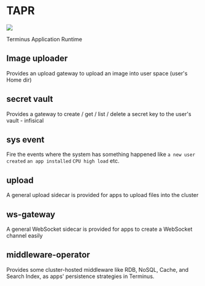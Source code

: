 # TAPR
[![](https://github.com/Above-Os/tapr/actions/workflows/build.yaml/badge.svg?branch=main)](https://github.com/Above-Os/tapr/actions/workflows/build.yaml)

Terminus Application Runtime

## Image uploader
Provides an upload gateway to upload an image into user space (user's Home dir)

## secret vault
Provides a gateway to create / get / list / delete a secret key to the user's vault - infisical

## sys event
Fire the events where the system has something happened like `a new user created` `an app installed` `CPU high load` etc.

## upload
A general upload sidecar is provided for apps to upload files into the cluster

## ws-gateway
A general WebSocket sidecar is provided for apps to create a WebSocket channel easily

## middleware-operator
Provides some cluster-hosted middleware like RDB, NoSQL, Cache, and Search Index, as apps' persistence strategies in Terminus.
